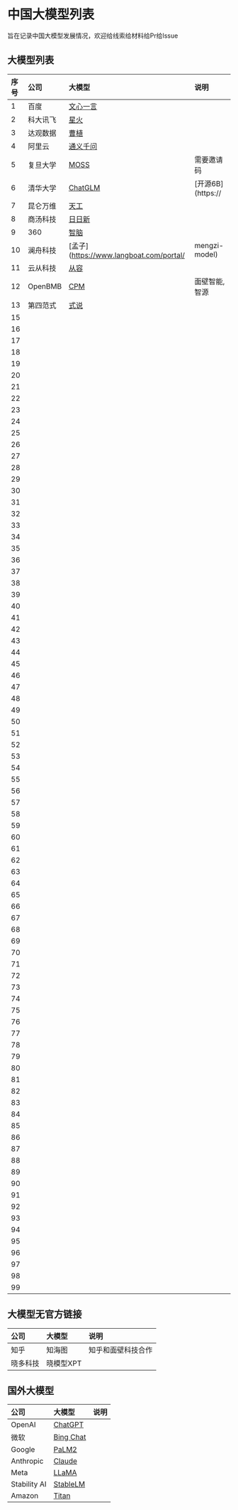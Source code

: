 # 中国大模型列表

旨在记录中国大模型发展情况，欢迎给线索给材料给Pr给Issue


## 大模型列表

|序号|公司|大模型|说明|
|:-|:-|:-|:-|
|1|百度| [文心一言](https://yiyan.baidu.com)| |
|2|科大讯飞| [星火](https://xinghuo.xfyun.cn)| |
|3|达观数据| [曹植](http://www.datagrand.com/products/aigc/)| |
|4|阿里云| [通义千问](https://tongyi.aliyun.com/)| |
|5|复旦大学| [MOSS](https://github.com/OpenLMLab/MOSS)|需要邀请码|的[试用链接](https://moss.fastnlp.top/)|
|6|清华大学| [ChatGLM](https://chatglm.cn/)|[开源6B](https://|github.com/THUDM/ChatGLM-6B) [智谱AI](http://open.bigmodel.|ai/)|
|7|昆仑万维 | [天工](https://github.com/SkyWorkAIGC)| |
|8|商汤科技 | [日日新](https://techday.sensetime.com/list)| |
|9|360| [智脑](https://ai.360.cn/)| |
|10|澜舟科技| [孟子](https://www.langboat.com/portal/|mengzi-model) | |
|11|云从科技|[从容](https://www.cloudwalk.com/news/show/id/178)||
|12|OpenBMB|[CPM](https://live.openbmb.org/)|面壁智能,智源|
|13|第四范式|[式说](https://www.4paradigm.com/product/SageGPT.html)||
|15| | | |
|16| | | |
|17| | | |
|18| | | |
|19| | | |
|20| | | |
|21| | | |
|22| | | |
|23| | | |
|24| | | |
|25| | | |
|26| | | |
|27| | | |
|28| | | |
|29| | | |
|30| | | |
|31| | | |
|32| | | |
|33| | | |
|34| | | |
|35| | | |
|36| | | |
|37| | | |
|38| | | |
|39| | | |
|40| | | |
|41| | | |
|42| | | |
|43| | | |
|44| | | |
|45| | | |
|46| | | |
|47| | | |
|48| | | |
|49| | | |
|50| | | |
|51| | | |
|52| | | |
|53| | | |
|54| | | |
|55| | | |
|56| | | |
|57| | | |
|58| | | |
|59| | | |
|60| | | |
|61| | | |
|62| | | |
|63| | | |
|64| | | |
|65| | | |
|66| | | |
|67| | | |
|68| | | |
|69| | | |
|70| | | |
|71| | | |
|72| | | |
|73| | | |
|74| | | |
|75| | | |
|76| | | |
|77| | | |
|78| | | |
|79| | | |
|80| | | |
|81| | | |
|82| | | |
|83| | | |
|84| | | |
|85| | | |
|86| | | |
|87| | | |
|88| | | |
|89| | | |
|90| | | |
|91| | | |
|92| | | |
|93| | | |
|94| | | |
|95| | | |
|96| | | |
|97| | | |
|98| | | |
|99| | | |


## 大模型无官方链接
|公司|大模型|说明|
|:-|:-|:-|
|知乎|知海图|知乎和面壁科技合作|
|晓多科技|晓模型XPT||


## 国外大模型
|公司|大模型|说明|
|:-|:-|:-|
|OpenAI|[ChatGPT](https://chat.openai.com/chat)||
|微软|[Bing Chat](https://bing.com/chat)||
|Google|[PaLM2](https://ai.google/discover/palm2)||
|Anthropic|[Claude](https://www.anthropic.com/index/introducing-claude)||
|Meta|[LLaMA](https://github.com/facebookresearch/llama)||
|Stability AI|[StableLM](https://github.com/Stability-AI/StableLM)||
|Amazon|[Titan](https://aws.amazon.com/cn/bedrock/titan/)|






